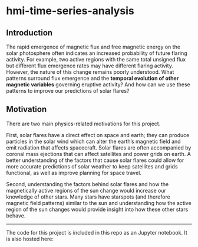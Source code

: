 # hmi-time-series-analysis

## Introduction
The rapid emergence of magnetic flux and free magnetic energy on the solar photosphere often indicates an increased probability of future flaring activity. For example, two active regions with the same total unsigned flux but different flux emergence rates may have different flaring activity. However, the nature of this change remains poorly understood. What patterns surround flux emergence and the **temporal evolution of other magnetic variables** governing eruptive activity? And how can we use these patterns to improve our predictions of solar flares?

## Motivation
There are two main physics-related motivations for this project.

First, solar flares have a direct effect on space and earth; they can produce particles in the solar wind which can alter the earth’s magnetic field and emit radiation that affects spacecraft. Solar flares are often accompanied by coronal mass ejections that can affect satellites and power grids on earth. A better understanding of the factors that cause solar flares could allow for more accurate predictions of solar weather to keep satellites and grids functional, as well as improve planning for space travel.

Second, understanding the factors behind solar flares and how the magnetically active regions of the sun change would increase our knowledge of other stars. Many stars have starspots (and therefore magnetic field patterns) similar to the sun and understanding how the active region of the sun changes would provide insight into how these other stars behave.

---

The code for this project is included in this repo as an Jupyter notebook. It is also hosted here:

